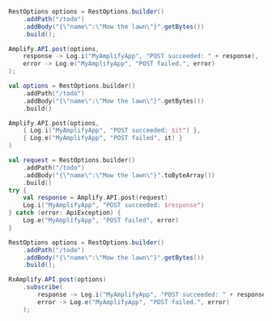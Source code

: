 <amplify-block-switcher>
<amplify-block name="Java">

```java
RestOptions options = RestOptions.builder()
    .addPath("/todo")
    .addBody("{\"name\":\"Mow the lawn\"}".getBytes())
    .build();

Amplify.API.post(options,
    response -> Log.i("MyAmplifyApp", "POST succeeded: " + response),
    error -> Log.e("MyAmplifyApp", "POST failed.", error)
);
```

</amplify-block>
<amplify-block name="Kotlin - Callbacks">

```kotlin
val options = RestOptions.builder()
    .addPath("/todo")
    .addBody("{\"name\":\"Mow the lawn\"}".getBytes())
    .build()

Amplify.API.post(options,
    { Log.i("MyAmplifyApp", "POST succeeded: $it") },
    { Log.e("MyAmplifyApp", "POST failed", it) }
)
```

</amplify-block>
<amplify-block name="Kotlin - Coroutines (Beta)">

```kotlin
val request = RestOptions.builder()
    .addPath("/todo")
    .addBody("{\"name\":\"Mow the lawn\"}".toByteArray())
    .build()
try {
    val response = Amplify.API.post(request)
    Log.i("MyAmplifyApp", "POST succeeded: $response")
} catch (error: ApiException) {
    Log.e("MyAmplifyApp", "POST failed", error)
}
```

</amplify-block>
<amplify-block name="RxJava">

```java
RestOptions options = RestOptions.builder()
    .addPath("/todo")
    .addBody("{\"name\":\"Mow the lawn\"}".getBytes())
    .build();

RxAmplify.API.post(options)
    .subscribe(
        response -> Log.i("MyAmplifyApp", "POST succeeded: " + response),
        error -> Log.e("MyAmplifyApp", "POST failed.", error)
    );
```

</amplify-block>
</amplify-block-switcher>
